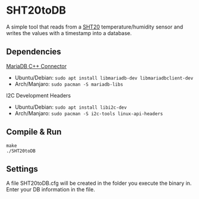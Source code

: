 # SHT20toDB
A simple tool that reads from a [SHT20](https://www.mouser.com/datasheet/2/682/Sensirion_Humidity_Sensors_SHT20_Datasheet-1274196.pdf) temperature/humidity sensor and writes the values with a timestamp into a database.

## Dependencies
[MariaDB C++ Connector](https://mariadb.com/kb/en/library/mariadb-connector-c/)  
* Ubuntu/Debian: `sudo apt install libmariadb-dev libmariadbclient-dev`  
* Arch/Manjaro: `sudo pacman -S mariadb-libs`

I2C Development Headers
* Ubuntu/Debian: `sudo apt install libi2c-dev`
* Arch/Manjaro:  `sudo pacman -S i2c-tools linux-api-headers`

## Compile & Run
`make`  
`./SHT20toDB`

## Settings
A file SHT20toDB.cfg will be created in the folder you execute the binary in. Enter your DB information in the file.
